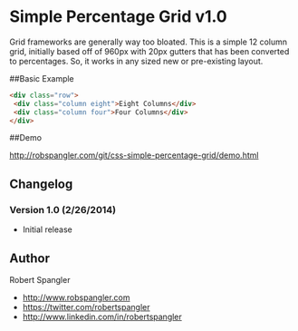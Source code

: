 # Simple Percentage Grid v1.0

Grid frameworks are generally way too bloated. This is a simple 12 column grid, initially based off of 960px with 20px gutters that has been converted to percentages. So, it works in any sized new or pre-existing layout.

##Basic Example

```html
<div class="row">
 <div class="column eight">Eight Columns</div>
 <div class="column four">Four Columns</div>
</div>
```

##Demo

http://robspangler.com/git/css-simple-percentage-grid/demo.html

## Changelog

### Version 1.0 (2/26/2014)
* Initial release

## Author

Robert Spangler

* http://www.robspangler.com
* https://twitter.com/robertspangler
* http://www.linkedin.com/in/robertspangler